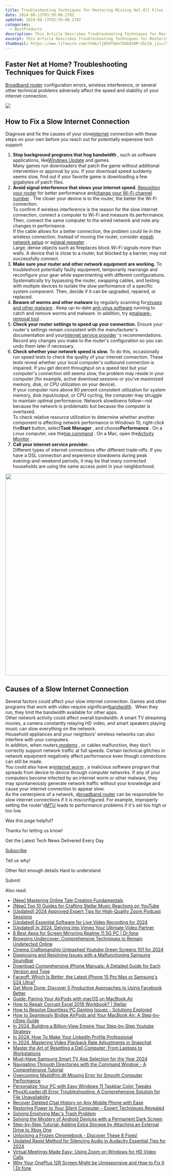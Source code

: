 ```yaml
---
title: Troubleshooting Techniques for Restoring Missing Hal.dll Files in Windows XP
date: 2024-08-12T03:59:08.278Z
updated: 2024-08-13T03:59:08.278Z
categories:
  - BestProducts
description: This Article Describes Troubleshooting Techniques for Restoring Missing Hal.dll Files in Windows XP
excerpt: This Article Describes Troubleshooting Techniques for Restoring Missing Hal.dll Files in Windows XP
thumbnail: https://www.lifewire.com/thmb/ljEKOYQmn7OUb01KM-U5L5A_j1s=/540x405/filters:no_upscale():max_bytes(150000):strip_icc():format(webp)/hal-dll-missing-corrupt-xp-57fd205d3df78c690f815007.PNG
---
```


## Faster Net at Home? Troubleshooting Techniques for Quick Fixes
[Broadband router](https://www.lifewire.com/what-is-a-router-2618162) configuration errors, wireless interference, or several other technical problems adversely affect the speed and stability of your internet connection.

<!-- affiliate ads begin -->
<a href="https://secure.2checkout.com/order/checkout.php?PRODS=2201613&QTY=1&AFFILIATE=108875&CART=1"><img src="https://www.macdvdripperpro.com/images/devices-3.png" border="0"></a>
<!-- affiliate ads end -->
## How to Fix a Slow Internet Connection

 Diagnose and fix the causes of your slow[internet](https://www.lifewire.com/difference-between-the-internet-and-the-web-2483335) connection with these steps on your own before you reach out for potentially expensive tech support:

1. **Stop background programs that hog bandwidth** , such as software applications, like[Windows Update](https://www.lifewire.com/what-is-windows-update-2624597) and games.  
 Many games run downloaders that patch the game without additional intervention or approval by you. If your download speed suddenly seems slow, find out if your favorite game is downloading a few gigabytes of patch files.
2. **Avoid signal interference that slows your internet speed.** [Reposition your router](https://www.lifewire.com/best-place-for-wireless-router-816570) for better performance and[change your Wi-Fi channel number](https://www.lifewire.com/wifi-channel-number-change-to-avoid-interference-818208) . The closer your device is to the router, the better the Wi-Fi connection.  
 To confirm if wireless interference is the reason for the slow internet connection, connect a computer to Wi-Fi and measure its performance. Then, connect the same computer to the wired network and note any changes in performance.  
 If the cable allows for a better connection, the problem could lie in the wireless connection. Instead of moving the router, consider a[mesh network setup](https://www.lifewire.com/what-is-a-mesh-network-4842178) or a[signal repeater](https://www.lifewire.com/mesh-network-vs-range-extender-4148022) .  
 Large, dense objects such as fireplaces block Wi-Fi signals more than walls. A device that is close to a router, but blocked by a barrier, may not successfully connect.
3. **Make sure your router and other network equipment are working.** To troubleshoot potentially faulty equipment, temporarily rearrange and reconfigure your gear while experimenting with different configurations.  
 Systematically try bypassing the router, swapping cables, and testing with multiple devices to isolate the slow performance of a specific system component. Then, decide if it can be upgraded, repaired, or replaced.
4. **Beware of worms and other malware** by regularly scanning for[viruses and other malware](https://www.lifewire.com/properly-scan-your-computer-for-viruses-and-other-malware-2624526) . Keep up-to-date [anti-virus software](https://www.lifewire.com/best-free-antivirus-software-4151895) running to catch and remove worms and malware. In addition, try a[malware-removal tool](https://www.lifewire.com/best-free-malware-removal-tools-4771073) .
5. **Check your router settings to speed up your connection.** Ensure your router's settings remain consistent with the manufacturer's documentation and your[internet service provider](https://www.lifewire.com/internet-service-provider-isp-2625924) 's recommendations.  
 Record any changes you make to the router's configuration so you can undo them later if necessary.
6. **Check whether your network speed is slow.** To do this, occasionally run speed tests to check the quality of your internet connection. These tests reveal whether your local computer's outbound connection is impaired. If you get decent throughput on a speed test but your computer's connection still seems slow, the problem may reside in your computer (for example, active download sessions or you've maximized memory, disk, or CPU utilization on your device).  
 If your computer runs above 80 percent consistent utilization for system memory, disk input/output, or CPU cycling, the computer may struggle to maintain optimal performance. Network slowdowns follow—not because the network is problematic but because the computer is overtaxed.  
 To check relative resource utilization to determine whether another component is affecting network performance in Windows 10, right-click the**Start** button, select**Task Manager** , and choose**Performance** . On a Linux computer, use the[top command](https://www.lifewire.com/what-is-a-command-2625828) . On a Mac, open the[Activity Monitor](https://www.lifewire.com/use-activity-monitor-to-track-mac-memory-usage-2260880) .
7. **Call your internet service provider.**  
 Different types of internet connections offer different trade-offs. If you have a DSL connection and experience slowdowns during peak evening-and-weekend periods, it may be that many connected households are using the same access point in your neighborhood.  

<!-- affiliate ads begin -->
<a href="https://versadesk.pxf.io/c/5597632/1892107/21290" target="_top" id="1892107"><img src="//a.impactradius-go.com/display-ad/21290-1892107" border="0" alt="" width="1200" height="628"/></a><img height="0" width="0" src="https://imp.pxf.io/i/5597632/1892107/21290" style="position:absolute;visibility:hidden;" border="0" />
<!-- affiliate ads end -->
## Causes of a Slow Internet Connection  

 Several factors could affect your slow internet connection. Games and other programs that work with video require significant[bandwidth](https://www.lifewire.com/what-is-bandwidth-2625809) . When they run, they limit the bandwidth available for other apps.  
 Other network activity could affect overall bandwidth. A smart TV streaming movies, a camera constantly relaying HD video, and smart speakers playing music can slow everything on the network.  
 Household appliances and your neighbors' wireless networks can also interfere with your computers.  
 In addition, when routers,[modems](https://www.lifewire.com/what-is-a-modem-817861) , or cables malfunction, they don't correctly support network traffic at full speeds. Certain technical glitches in network equipment negatively affect performance even though connections can still be made.  
 You could also have an[internet worm](https://www.lifewire.com/brief-history-of-malware-153616) , a malicious software program that spreads from device to device through computer networks. If any of your computers become infected by an internet worm or other malware, they may spontaneously generate network traffic without your knowledge and cause your internet connection to appear slow.  
 As the centerpiece of a network, a[broadband router](https://www.lifewire.com/what-is-a-broadband-router-816301) can be responsible for slow internet connections if it is misconfigured. For example, improperly setting the router's[MTU](https://www.lifewire.com/definition-of-mtu-817948) leads to performance problems if it's set too high or too low.

Was this page helpful?

Thanks for letting us know!

 Get the Latest Tech News Delivered Every Day

[Subscribe](https://www.lifewire.com/#)

Tell us why!

 Other  Not enough details  Hard to understand

 Submit

<ins class="adsbygoogle"
     style="display:block"
     data-ad-format="autorelaxed"
     data-ad-client="ca-pub-7571918770474297"
     data-ad-slot="1223367746"></ins>



<ins class="adsbygoogle"
     style="display:block"
     data-ad-client="ca-pub-7571918770474297"
     data-ad-slot="8358498916"
     data-ad-format="auto"
     data-full-width-responsive="true"></ins>

<span class="atpl-alsoreadstyle">Also read:</span>
<div><ul>
<li><a href="https://fox-boxes.techidaily.com/new-mastering-online-tale-creation-fundamentals/"><u>[New] Mastering Online Tale Creation Fundamentals</u></a></li>
<li><a href="https://facebook-video-share.techidaily.com/new-top-10-guides-for-crafting-stellar-music-reactions-on-youtube/"><u>[New] Top 10 Guides for Crafting Stellar Music Reactions on YouTube</u></a></li>
<li><a href="https://screen-mirroring-recording.techidaily.com/updated-2024-approved-expert-tips-for-high-quality-zoom-podcast-sessions/"><u>[Updated] 2024 Approved  Expert Tips for High-Quality Zoom Podcast Sessions</u></a></li>
<li><a href="https://screen-activity-recording.techidaily.com/updated-essential-software-for-live-video-recording-for-2024/"><u>[Updated] Essential Software for Live Video Recording for 2024</u></a></li>
<li><a href="https://vimeo-videos.techidaily.com/updated-in-2024-delving-into-vimeo-your-ultimate-video-partner/"><u>[Updated] In 2024, Delving Into Vimeo  Your Ultimate Video Partner</u></a></li>
<li><a href="https://screen-mirror.techidaily.com/8-best-apps-for-screen-mirroring-realme-11-5g-pc-drfone-by-drfone-android/"><u>8 Best Apps for Screen Mirroring Realme 11 5G PC | Dr.fone</u></a></li>
<li><a href="https://tech-recovery.techidaily.com/browsing-undercover-comprehensive-techniques-to-remain-undetected-online/"><u>Browsing Undercover: Comprehensive Techniques to Remain Undetected Online</u></a></li>
<li><a href="https://youtube-video-recordings.techidaily.com/cinema-craftsmanship-unleashed-youtube-green-screens-101-for-2024/"><u>Cinema Craftsmanship Unleashed  Youtube Green Screens 101 for 2024</u></a></li>
<li><a href="https://tech-recovery.techidaily.com/diagnosing-and-resolving-issues-with-a-malfunctioning-samsung-soundbar/"><u>Diagnosing and Resolving Issues with a Malfunctioning Samsung Soundbar</u></a></li>
<li><a href="https://tech-recovery.techidaily.com/download-comprehensive-iphone-manuals-a-detailed-guide-for-each-version-and-type/"><u>Download Comprehensive iPhone Manuals: A Detailed Guide for Each Version and Type</u></a></li>
<li><a href="https://tech-recovery.techidaily.com/faceoff-which-is-better-the-latest-iphone-15-pro-max-or-samsungs-s24-ultra/"><u>Faceoff: Which Is Better, the Latest iPhone 15 Pro Max or Samsung's S24 Ultra?</u></a></li>
<li><a href="https://tech-recovery.techidaily.com/get-more-done-discover-5-productive-approaches-to-using-facebook-better/"><u>Get More Done: Discover 5 Productive Approaches to Using Facebook Better</u></a></li>
<li><a href="https://tech-recovery.techidaily.com/guide-pairing-your-airpods-with-macos-on-macbook-air/"><u>Guide: Pairing Your AirPods with macOS on MacBook Air</u></a></li>
<li><a href="https://blog-min.techidaily.com/how-to-repair-corrupt-excel-2019-workbook-stellar-by-stellar-guide/"><u>How to Repair Corrupt Excel 2019 Workbook? | Stellar</u></a></li>
<li><a href="https://win-blog.techidaily.com/how-to-resolve-dauntless-pc-gaming-issues-solutions-explored/"><u>How to Resolve Dauntless PC Gaming Issues - Solutions Explored</u></a></li>
<li><a href="https://tech-recovery.techidaily.com/how-to-seamlessly-bridge-airpods-and-your-macbook-air-a-step-by-nstep-guide/"><u>How to Seamlessly Bridge AirPods and Your MacBook Air: A Step-by-nStep Guide</u></a></li>
<li><a href="https://youtube-data.techidaily.com/24-building-a-billion-view-empire-your-step-by-step-youtube-strategy/"><u>In 2024, Building a Billion-View Empire  Your Step-by-Step Youtube Strategy</u></a></li>
<li><a href="https://some-knowledge.techidaily.com/in-2024-how-to-make-your-linkedin-profile-professional/"><u>In 2024, How To Make Your LinkedIn Profile Professional</u></a></li>
<li><a href="https://extra-support.techidaily.com/in-2024-mastering-video-playback-rate-adjustments-in-snapchat/"><u>In 2024, Mastering Video Playback Rate Adjustments in Snapchat</u></a></li>
<li><a href="https://tech-recovery.techidaily.com/master-the-art-of-resetting-a-dell-computer-from-laptops-to-workstations/"><u>Master the Art of Resetting a Dell Computer: From Laptops to Workstations</u></a></li>
<li><a href="https://tech-recovery.techidaily.com/must-have-samsung-smart-tv-app-selection-for-the-year-2024/"><u>Must-Have Samsung Smart TV App Selection for the Year 2024</u></a></li>
<li><a href="https://tech-recovery.techidaily.com/navigating-through-directories-with-the-command-window-a-comprehensive-tutorial/"><u>Navigating Through Directories with the Command Window - A Comprehensive Tutorial</u></a></li>
<li><a href="https://tech-recovery.techidaily.com/overcoming-msstdfmtdll-missing-error-for-smooth-computer-performance/"><u>Overcoming Msstdfmt.dll Missing Error for Smooth Computer Performance</u></a></li>
<li><a href="https://tech-recovery.techidaily.com/personalize-your-pc-with-easy-windows-11-taskbar-color-tweaks/"><u>Personalize Your PC with Easy Windows 11 Taskbar Color Tweaks</u></a></li>
<li><a href="https://tech-recovery.techidaily.com/physxloaderdll-error-troubleshooting-a-comprehensive-solution-for-file-unavailability/"><u>PhysXLoader.dll Error Troubleshooting: A Comprehensive Solution for File Unavailability</u></a></li>
<li><a href="https://tech-recovery.techidaily.com/recover-deleted-chat-history-on-any-mobile-phone-with-ease/"><u>Recover Deleted Chat History on Any Mobile Phone with Ease</u></a></li>
<li><a href="https://tech-recovery.techidaily.com/restoring-power-to-your-silent-computer-expert-techniques-revealed/"><u>Restoring Power to Your Silent Computer – Expert Techniques Revealed</u></a></li>
<li><a href="https://data-wizards.techidaily.com/solving-emptying-macs-trash-problem/"><u>Solving Emptying Mac's Trash Problem</u></a></li>
<li><a href="https://tech-recovery.techidaily.com/solving-the-mystery-of-android-devices-with-a-permanent-dark-screen/"><u>Solving the Mystery of Android Devices with a Permanent Dark Screen</u></a></li>
<li><a href="https://tech-recovery.techidaily.com/step-by-step-tutorial-adding-extra-storage-by-attaching-an-external-drive-to-xbox-one/"><u>Step-by-Step Tutorial: Adding Extra Storage by Attaching an External Drive to Xbox One</u></a></li>
<li><a href="https://tech-recovery.techidaily.com/unlocking-a-frozen-chromebook-discover-these-8-fixes/"><u>Unlocking a Frozen Chromebook - Discover These 8 Fixes!</u></a></li>
<li><a href="https://audio-editing.techidaily.com/updated-rapid-method-for-silencing-audio-in-audacity-essential-tips-for-2024/"><u>Updated Rapid Method for Silencing Audio in Audacity Essential Tips for 2024</u></a></li>
<li><a href="https://tech-recovery.techidaily.com/virtual-meetings-made-easy-using-zoom-on-windows-for-hd-video-calls/"><u>Virtual Meetings Made Easy: Using Zoom on Windows for HD Video Calls</u></a></li>
<li><a href="https://howto.techidaily.com/why-your-oneplus-12r-screen-might-be-unresponsive-and-how-to-fix-it-drfone-by-drfone-fix-android-problems-fix-android-problems/"><u>Why Your OnePlus 12R Screen Might be Unresponsive and How to Fix It | Dr.fone</u></a></li>
</ul></div>
